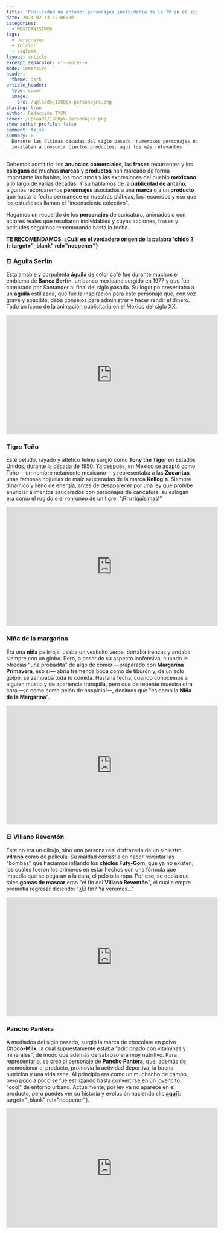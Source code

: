 ```yaml
---
title: 'Publicidad de antaño: personajes inolvidable de la TV en el siglo XX'
date: 2024-02-13 12:00:00
categories:
  - MEXICANISIMOS
tags:
  - personajes
  - folclor
  - sigloXX
layout: article
excerpt_separator: <!--more-->
mode: immersive
header:
  theme: dark
article_header:
  type: cover
  image:
    src: /uploads/1280px-personajes.png
sharing: true
author: Redacción TYSM
cover: /uploads/1280px-personajes.png
show_author_profile: false
comment: false
summary: >-
  Durante las últimas décadas del siglo pasado, numerosos personajes nos
  invitaban a consumir ciertos productos: aquí los más relevantes
---
```

Debemos admitirlo: los **anuncios** **comerciales**, las **frases** recurrentes y los **eslogans** de muchas **marcas** y **productos** han marcado de forma importante las hablas, los modismos y las expresiones del pueblo **mexicano** a lo largo de varias décadas. Y su hablamos de la **publicidad de antaño**, algunos recordaremos **personajes** asociados a una **marca** o a un **producto** que hasta la fecha permanece en nuestras pláticas, los recuerdos y eso que los estudiosos llaman el "inconsciente colectivo".

Hagamos un recuerdo de los **personajes** de caricatura, animados o con actores reales que resultaron inolvidables y cuyas acciones, frases y actitudes seguimos rememorando hasta la fecha.

**TE RECOMENDAMOS: [¿Cuál es el verdadero origen de la palabra 'chido'?](https://blog.tonoysumariachi.com/mexicanisimos/2024/01/31/cu%C3%A1l-es-el-verdadero-origen-de-la-palabra-chido.html){: target="_blank" rel="noopener"}**

### El Águila Serfín

Esta amable y corpulenta **águila** de color café fue durante muchos el emblema de **Banca Serfín**, un banco mexicano surgido en 1977 y que fue comprado por Santander al final del siglo pasado. Su logotipo presentaba a un **águila** estilizada, que fue la inspiración para este personaje que, con voz grave y apacible, daba consejos para administrar y hacer rendir el dinero. Todo un ícono de la animación publicitaria en el Mexico del siglo XX.

<iframe width="560" height="315" src="https://www.youtube.com/embed/6H9_ek-Cmkw?si=pn3mu6AadNUd9QMU" title="YouTube video player" frameborder="0" allow="accelerometer; autoplay; clipboard-write; encrypted-media; gyroscope; picture-in-picture; web-share" allowfullscreen=""></iframe>

### Tigre Toño

Este peludo, rayado y atlético felino surgió como **Tony the Tiger** en Estados Unidos, durante la década de 1950. Ya después, en México se adaptó como Toño —un nombre netamente mexicano— y representaba a las **Zucaritas**, unas famosas hojuelas de maíz azucaradas de la marca **Kellog's**. Siempre dinámico y lleno de energía, antes de desaparecer por una ley que prohíbe anunciar alimentos azucarados con personajes de caricatura, su eslogan era como el rugido o el ronroneo de un tigre: "¡Rrrrriquísimas!"

<iframe width="560" height="315" src="https://www.youtube.com/embed/8mFU_2OKCwM?si=_MmUFuTQN2ixBuvm" title="YouTube video player" frameborder="0" allow="accelerometer; autoplay; clipboard-write; encrypted-media; gyroscope; picture-in-picture; web-share" allowfullscreen=""></iframe>

### Niña de la margarina

Era una **niña** pelirroja, usaba un vestidito verde, portaba trenzas y andaba siempre con un globo. Pero, a pesar de su aspecto inofensivo, cuando le ofrecías "una probadita" de algo de comer —preparado con **Margarina Primavera**, eso sí— abría tremenda boca como de tiburón y, de un solo golpe, se zampaba toda tu comida. Hasta la fecha, cuando conocemos a alguien mustio y de apariencia tranquila, pero que de repente muestra otra cara —¡o come como pelón de hospicio!—, decimos que "es como la **Niña de la Margarina**".

<iframe width="560" height="315" src="https://www.youtube.com/embed/nhvwRCEfXE4?si=eXplhJPQIAq9dUxe" title="YouTube video player" frameborder="0" allow="accelerometer; autoplay; clipboard-write; encrypted-media; gyroscope; picture-in-picture; web-share" allowfullscreen=""></iframe>

### El Villano Reventón

Este no era un dibujo, sino una persona real disfrazada de un siniestro **villano** como de película. Su maldad consistía en hacer reventar las "bombas" que hacíamos inflando los **chicles Futy-Gom**, que ya no existen, los cuales fueron los primeros en estar hechos con una fórmula que impedía que se pegaran a la cara, el pelo o la ropa. Por eso, se decía que tales **gomas de mascar** eran "el fin del **Villano Reventón**", el cual siempre prometía regresar diciendo: "¿El fin? Ya veremos…"

<iframe width="560" height="315" src="https://www.youtube.com/embed/T401ksyxG_4?si=BcCw5RZMOd9q6lqd&amp;start=7" title="YouTube video player" frameborder="0" allow="accelerometer; autoplay; clipboard-write; encrypted-media; gyroscope; picture-in-picture; web-share" allowfullscreen=""></iframe>

### Pancho Pantera

A mediados del siglo pasado, surgió la marca de chocolate en polvo **Choco-Milk**, la cual supuestamente estaba "adicionado con vitaminas y minerales", de modo que además de sabroso era muy nutritivo. Para representarlo, se creó al personaje de **Pancho Pantera**, que, además de promocionar el producto, promovía la actividad deportiva, la buena nutrición y una vida sana. Al principio era como un muchacho de campo, pero poco a poco se fue estilizando hasta convertirse en un jovencito "cool" de entorno urbano. Actualmente, por ley ya no aparece en el producto, pero puedes ver su historia y evolución haciendo clic [**aquí**](https://www.chocomilk.com.mx/conoce-a-pancho-pantera/){: target="_blank" rel="noopener"}.

<iframe width="560" height="315" src="https://www.youtube.com/embed/yLruZ2I_bLY?si=1R4B6gtGhJS7JSvs&amp;start=7" title="YouTube video player" frameborder="0" allow="accelerometer; autoplay; clipboard-write; encrypted-media; gyroscope; picture-in-picture; web-share" allowfullscreen></iframe>